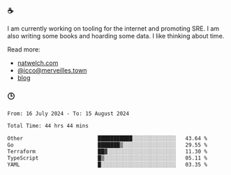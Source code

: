 ### ☕

I am currently working on tooling for the internet and promoting SRE. I am also writing some books and hoarding some data. I like thinking about time. 

Read more:

 - [natwelch.com](https://natwelch.com)
 - [@icco@merveilles.town](https://merveilles.town/@icco)
 - [blog](https://writing.natwelch.com)

### 🕒

<!--START_SECTION:waka-->

```txt
From: 16 July 2024 - To: 15 August 2024

Total Time: 44 hrs 44 mins

Other                        ███████████░░░░░░░░░░░░░░   43.64 %
Go                           ███████▒░░░░░░░░░░░░░░░░░   29.55 %
Terraform                    ██▓░░░░░░░░░░░░░░░░░░░░░░   11.30 %
TypeScript                   █▒░░░░░░░░░░░░░░░░░░░░░░░   05.11 %
YAML                         █░░░░░░░░░░░░░░░░░░░░░░░░   03.35 %
```

<!--END_SECTION:waka-->
